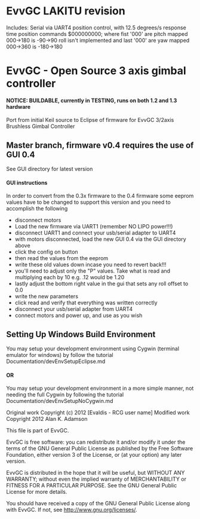 # EvvGC LAKITU revision
  Includes:
  Serial via UART4
  position control, with 12.5 degrees/s response time
  position commands $000000000;
  where fist '000' are pitch mapped 000->180 is -90->90
  roll isn't implemented 
  and last '000' are yaw mapped 000->360 is -180->180

# EvvGC - Open Source 3 axis gimbal controller #

#### NOTICE: BUILDABLE, currently in TESTING, runs on both 1.2 and 1.3 hardware

Port from initial Keil source to Eclipse of firmware for EvvGC 3/2axis Brushless Gimbal Controller

## Master branch, firmware v0.4 requires the use of GUI 0.4 ##
See GUI directory for latest version

#### GUI instructions ####
In order to convert from the 0.3x firmware to the 0.4 firmware some eeprom values
have to be changed to support this version and you need to accomplish the following

- disconnect motors
- Load the new firmware via UART1 (remember NO LIPO power!!!)
- disconnect UART1 and connect your usb/serial adapter to UART4
- with motors disconnected, load the new GUI 0.4 via the GUI directory above
- click the config on button
- then read the values from the eeprom
- write these old values down incase you need to revert back!!!
- you'll need to adjust only the "P" values.  Take what is read and multiplying each by 10
  e.g. .12 would be 1.20
- lastly adjust the bottom right value in the gui that sets any roll offset to 0.0
- write the new parameters
- click read and verify that everything was written correctly
- disconnect your usb/serial adapter from UART4
- connect motors and power up, and use as you wish

## Setting Up Windows Build Environment ##

You may setup your development environment using Cygwin (terminal emulator for windows) by follow the
tutorial Documentation/devEnvSetupEclipse.md

#### OR ####

You may setup your development environment in a more simple manner, not needing the full Cygwin by
following the tutorial Documentation/devEnvSetupNoCygwin.md

Original work Copyright (c) 2012 [Evaldis - RCG user name]
Modified work Copyright 2012 Alan K. Adamson

This file is part of EvvGC.

EvvGC is free software: you can redistribute it and/or modify
it under the terms of the GNU General Public License as published by
the Free Software Foundation, either version 3 of the License, or
(at your option) any later version.

EvvGC is distributed in the hope that it will be useful,
but WITHOUT ANY WARRANTY; without even the implied warranty of
MERCHANTABILITY or FITNESS FOR A PARTICULAR PURPOSE.  See the
GNU General Public License for more details.

You should have received a copy of the GNU General Public License
along with EvvGC.  If not, see <http://www.gnu.org/licenses/>.
